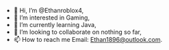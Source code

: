 - 👋 Hi, I’m @Ethanroblox4,
- 👀 I’m interested in Gaming,
- 🌱 I’m currently learning Java,
- 💞️ I’m looking to collaborate on nothing so far,
- 📫 How to reach me Email: Ethan1896@outlook.com.
